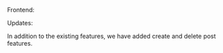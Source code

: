 Frontend:

Updates:

In addition to the existing features, we have added create and delete post features. 


